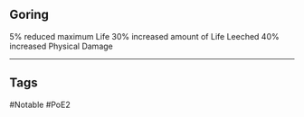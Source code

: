 ## Goring
5% reduced maximum Life
30% increased amount of Life Leeched
40% increased Physical Damage

---
## Tags
#Notable
#PoE2
